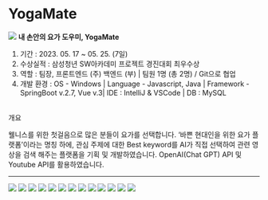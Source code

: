 # YogaMate
![](https://blog.kakaocdn.net/dn/4FMBl/btsjJdZTvM5/ZcmmNwFkpspfp5a0Fyp8K0/img.png)
<strong>내 손안의 요가 도우미, YogaMate</strong>
 

1. 기간 : 2023. 05. 17 ~ 05. 25. (7일)
2. 수상실적 : 삼성청년 SW아카데미 프로젝트 경진대회 최우수상
3. 역할 : 팀장, 프론트엔드 (주) 백엔드 (부) | 팀원 1명 (총 2명) / Git으로 협업
4. 개발 환경 : OS - Windows | Language - Javascript, Java | Framework - SpringBoot v.2.7, Vue v.3|  IDE : IntelliJ & VSCode | DB : MySQL 
 
<br>
개요

웰니스를 위한 첫걸음으로 많은 분들이 요가를 선택합니다. ‘바쁜 현대인을 위한 요가 플랫폼’이라는 명칭 하에, 관심 주제에 대한 Best keyword를 AI가 직접 선택하여 관련 영상을 검색 해주는 플랫폼을 기획 및 개발하였습니다. OpenAI(Chat GPT) API 및 Youtube API를 활용하였습니다.

<hr>


![](https://img1.daumcdn.net/thumb/R1280x0/?scode=mtistory2&fname=https%3A%2F%2Fblog.kakaocdn.net%2Fdn%2FV1YaW%2Fbtsjx20LtaU%2Fw45o0qGUyDVphtbJ2chBB1%2Fimg.png)
![](https://img1.daumcdn.net/thumb/R1280x0/?scode=mtistory2&fname=https%3A%2F%2Fblog.kakaocdn.net%2Fdn%2Fbjmqel%2FbtsjBsrlIRh%2FsKDkqQEUOq9iuJbXF8Tb6k%2Fimg.png)
![](https://img1.daumcdn.net/thumb/R1280x0/?scode=mtistory2&fname=https%3A%2F%2Fblog.kakaocdn.net%2Fdn%2FoS6Hj%2FbtsjGno2dMf%2F0kpUHDId0i0RGXjcHn6QV0%2Fimg.png)
![](https://img1.daumcdn.net/thumb/R1280x0/?scode=mtistory2&fname=https%3A%2F%2Fblog.kakaocdn.net%2Fdn%2FcqG7Wt%2FbtsjGx569XD%2FZ2UACrUxxDbZEHYeqzNtEk%2Fimg.png)
![](https://img1.daumcdn.net/thumb/R1280x0/?scode=mtistory2&fname=https%3A%2F%2Fblog.kakaocdn.net%2Fdn%2FbWWWsj%2FbtsjHcUPq1x%2Ft3y42IYROZUa57pMMCQDE0%2Fimg.png)
![](https://img1.daumcdn.net/thumb/R1280x0/?scode=mtistory2&fname=https%3A%2F%2Fblog.kakaocdn.net%2Fdn%2Fbxt1JA%2Fbtsjwr7akPd%2FhH3Z3VGodSxleZe5Qwkfm1%2Fimg.png)
![](https://img1.daumcdn.net/thumb/R1280x0/?scode=mtistory2&fname=https%3A%2F%2Fblog.kakaocdn.net%2Fdn%2Fne7Yi%2FbtsjJbVkbzM%2FDwMDCVJPvlM1OfgDLXikq0%2Fimg.png)
![](https://img1.daumcdn.net/thumb/R1280x0/?scode=mtistory2&fname=https%3A%2F%2Fblog.kakaocdn.net%2Fdn%2FbPOuJO%2FbtsjGyxcSSM%2FSxcfuelmg6APKW9awKGqOK%2Fimg.png)
![](https://img1.daumcdn.net/thumb/R1280x0/?scode=mtistory2&fname=https%3A%2F%2Fblog.kakaocdn.net%2Fdn%2Fbnpk3I%2Fbtsjx3STbjM%2FGhYG30joWdNMsc1m8fm9VK%2Fimg.png)
![](https://img1.daumcdn.net/thumb/R1280x0/?scode=mtistory2&fname=https%3A%2F%2Fblog.kakaocdn.net%2Fdn%2FkLzlK%2FbtsjFXjRQKS%2FgsGVkuVGTokrCJk8O4LKI0%2Fimg.png)
![](https://img1.daumcdn.net/thumb/R1280x0/?scode=mtistory2&fname=https%3A%2F%2Fblog.kakaocdn.net%2Fdn%2FkCRX2%2FbtsjHcN2AdM%2FIstBBXTuliA0iN6MQeyTr0%2Fimg.png)
![](https://img1.daumcdn.net/thumb/R1280x0/?scode=mtistory2&fname=https%3A%2F%2Fblog.kakaocdn.net%2Fdn%2FciRz7W%2FbtsjGyRxV0I%2F1KjLVK9ci10If1eAnKxwWK%2Fimg.png)
![](https://img1.daumcdn.net/thumb/R1280x0/?scode=mtistory2&fname=https%3A%2F%2Fblog.kakaocdn.net%2Fdn%2FbFXKUX%2FbtsjAwAlBbh%2FxYhUmciZG6z6xjNvLFUtO0%2Fimg.png)
